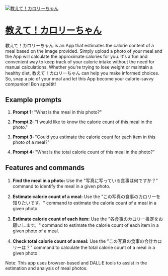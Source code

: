 [![教えて！カロリーちゃん](https://files.oaiusercontent.com/file-JSrFFrhRZ2efl9F1TKAX42qD?se=2123-10-18T13%3A39%3A23Z&sp=r&sv=2021-08-06&sr=b&rscc=max-age%3D31536000%2C%20immutable&rscd=attachment%3B%20filename%3D62453a54-8bee-494a-a488-942bb2bab794.png&sig=N/BlJImUUV2FKU9IGV8zU1YFxPcEpZ38ZVirPmVpc8k%3D)](https://chat.openai.com/g/g-YPbg6iEIW-jiao-ete-karoritiyan)

# [教えて！カロリーちゃん](https://chat.openai.com/g/g-YPbg6iEIW-jiao-ete-karoritiyan)

教えて！カロリーちゃん is an App that estimates the calorie content of a meal based on the image provided. Simply upload a photo of your meal and the App will calculate the approximate calories for you. It's a fun and convenient way to keep track of your calorie intake without the need for manual calculations. Whether you're trying to lose weight or maintain a healthy diet, 教えて！カロリーちゃん can help you make informed choices. So, snap a pic of your meal and let this App become your calorie-savvy companion! Bon appétit!

## Example prompts

1. **Prompt 1:** "What is the meal in this photo?"

2. **Prompt 2:** "I would like to know the calorie count of this meal in the photo."

3. **Prompt 3:** "Could you estimate the calorie count for each item in this photo of a meal?"

4. **Prompt 4:** "What is the total calorie count of this meal in the photo?"

## Features and commands

1. **Find the meal in a photo:** Use the "写真に写っている食事は何ですか？" command to identify the meal in a given photo.

2. **Estimate calorie count of a meal:** Use the "この写真の食事のカロリーを知りたいです。" command to estimate the calorie count of a meal in a given photo.

3. **Estimate calorie count of each item:** Use the "各食事のカロリー推定をお願いします。" command to estimate the calorie count of each item in a given photo of a meal.

4. **Check total calorie count of a meal:** Use the "この写真の食事の合計カロリーは？" command to calculate the total calorie count of a meal in a given photo.

Note: This app uses browser-based and DALL·E tools to assist in the estimation and analysis of meal photos.